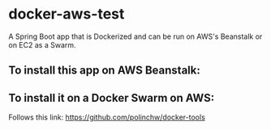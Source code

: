 # docker-aws-test
A Spring Boot app that is Dockerized and can be run on AWS's Beanstalk or on EC2 as a Swarm.

## To install this app on AWS Beanstalk: 

## To install it on a Docker Swarm on AWS:
Follows this link: https://github.com/polinchw/docker-tools

